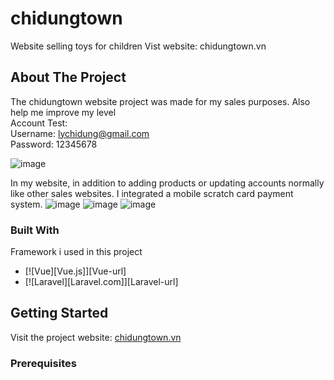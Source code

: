 # chidungtown
Website selling toys for children
Vist website: chidungtown.vn
<!-- ABOUT THE PROJECT -->
## About The Project
The chidungtown website project was made for my sales purposes. Also help me improve my level
<br>
Account Test:
<br>
Username: lychidung@gmail.com
<br>
Password: 12345678

![image](https://github.com/user-attachments/assets/1062a475-a304-473c-844b-f2fd80879220)

In my website, in addition to adding products or updating accounts normally like other sales websites. I integrated a mobile scratch card payment system.
![image](https://github.com/user-attachments/assets/8f225870-dcaf-4818-9147-b37a7fb37ca2)
![image](https://github.com/user-attachments/assets/36dbc346-523a-479e-8d85-cdc824add92f)
![image](https://github.com/user-attachments/assets/f8e61e44-6359-4257-8020-ac7c8eac1463)


### Built With

Framework i used in this project

* [![Vue][Vue.js]][Vue-url]
* [![Laravel][Laravel.com]][Laravel-url]

<!-- GETTING STARTED -->
## Getting Started

Visit the project website: <a href="chidungtown.vn">chidungtown.vn</a>
### Prerequisites

